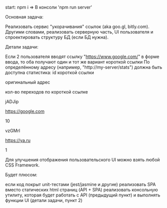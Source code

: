 start: npm i => В консоли 'npm run server'

Основная задача:

Реализовать сервис "укорачивания" ссылок (aka goo.gl, bitly.com). Другими словами, реализовать серверную часть, UI пользователя и спроектировать структуру БД (если БД нужна).

Детали задачи:

Если 2 пользователя вводят ссылку "https://www.google.com/" в форме ввода, то оба получают один и тот же вариант короткой ссылки
По определённому адресу (например, "http://my-server/stats") должна быть доступна статистика:
id короткой ссылки

оригинальный адрес

кол-во переходов по короткой ссылке

jADJip

https://google.com

10

vzGMrl

https://ya.ru

1


Для улучшения отображения пользовательского UI можно взять любой CSS Framework.
 

Будет плюсом:

если код покрыт unit-тестами (jest/jasmine и другие)
реализовать SPA вместо статических html страниц (API + SPA)
реализовать консольную утилиту, которая будет работать с API (предыдущий пункт) и выполнять функции UI (детали задачи, пункт 2)
